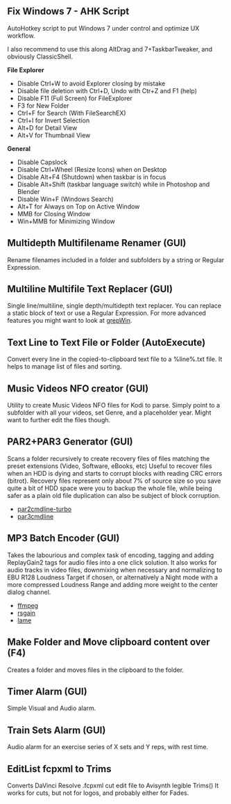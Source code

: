 ## Fix Windows 7 - AHK Script

AutoHotkey script to put Windows 7 under control and optimize UX workflow.

I also recommend to use this along AltDrag and 7+TaskbarTweaker, and obviously ClassicShell.

**File Explorer**
*   Disable Ctrl+W to avoid Explorer closing by mistake
*   Disable file deletion with Ctrl+D, Undo with Ctr+Z and F1 (help)
*   Disable F11 (Full Screen) for FileExplorer
*   F3 for New Folder
*   Ctrl+F for Search (With FileSearchEX)
*   Ctrl+I for Invert Selection
*   Alt+D for Detail View
*   Alt+V for Thumbnail View


**General**
*   Disable Capslock
*   Disable Ctrl+Wheel (Resize Icons) when on Desktop
*   Disable Alt+F4 (Shutdown) when taskbar is in focus
*   Disable Alt+Shift (taskbar language switch) while in Photoshop and Blender
*   Disable Win+F (Windows Search)
*   Alt+T for Always on Top on Active Window
*   MMB for Closing Window
*   Win+MMB for Minimizing Window



## Multidepth Multifilename Renamer (GUI)

Rename filenames included in a folder and subfolders by a string or Regular Expression.



## Multiline Multifile Text Replacer (GUI)

Single line/multiline, single depth/multidepth text replacer.
You can replace a static block of text or use a Regular Expression.
For more advanced features you might want to look at [grepWin](https://github.com/stefankueng/grepWin).


## Text Line to Text File or Folder (AutoExecute)

Convert every line in the copied-to-clipboard text file to a %line%.txt file. It helps to manage list of files and sorting.


## Music Videos NFO creator (GUI)
Utility to create Music Videos NFO files for Kodi to parse.
Simply point to a subfolder with all your videos, set Genre, and a placeholder year.
Might want to further edit the files though.


## PAR2+PAR3 Generator (GUI)

Scans a folder recursively to create recovery files of files matching the preset extensions (Video, Software, eBooks, etc)
Useful to recover files when an HDD is dying and starts to corrupt blocks with reading CRC errors (bitrot).
Recovery files represent only about 7% of source size so you save quite a bit of HDD space were you to backup the whole file,
while being safer as a plain old file duplication can also be subject of block corruption.
* [par2cmdline-turbo](https://github.com/animetosho/par2cmdline-turbo)
* [par3cmdline](https://github.com/Parchive/par3cmdline)


## MP3 Batch Encoder (GUI)

Takes the labourious and complex task of encoding, tagging and adding ReplayGain2 tags for audio files into a one click solution.
It also works for audio tracks in video files, downmixing when necessary and normalizing to EBU R128 Loudness Target if chosen,
or alternatively a Night mode with a more compressed Loudness Range and adding more weight to the center dialog channel.
* [ffmpeg](https://www.gyan.dev/ffmpeg/builds/)
* [rsgain](https://github.com/complexlogic/rsgain)
* [lame](https://sourceforge.net/projects/lame/files/)


## Make Folder and Move clipboard content over (F4)

Creates a folder and moves files in the clipboard to the folder.



## Timer Alarm (GUI)

Simple Visual and Audio alarm.



## Train Sets Alarm (GUI)

Audio alarm for an exercise series of X sets and Y reps, with rest time.



## EditList fcpxml to Trims

Converts DaVinci Resolve .fcpxml cut edit file to Avisynth legible Trims()
It works for cuts, but not for logos, and probably either for Fades.
